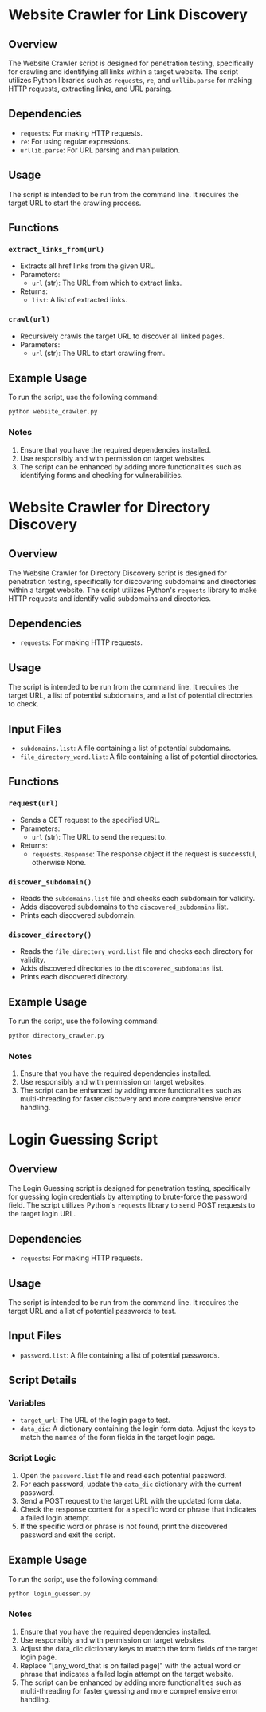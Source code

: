 # Website Crawler for Link Discovery

## Overview

The Website Crawler script is designed for penetration testing, specifically for crawling and identifying all links within a target website. The script utilizes Python libraries such as `requests`, `re`, and `urllib.parse` for making HTTP requests, extracting links, and URL parsing.

## Dependencies

- `requests`: For making HTTP requests.
- `re`: For using regular expressions.
- `urllib.parse`: For URL parsing and manipulation.

## Usage

The script is intended to be run from the command line. It requires the target URL to start the crawling process.

## Functions

### `extract_links_from(url)`

- Extracts all href links from the given URL.
- Parameters:
  - `url` (str): The URL from which to extract links.
- Returns:
  - `list`: A list of extracted links.

### `crawl(url)`

- Recursively crawls the target URL to discover all linked pages.
- Parameters:
  - `url` (str): The URL to start crawling from.

## Example Usage

To run the script, use the following command:

```bash
python website_crawler.py
```

### Notes

1. Ensure that you have the required dependencies installed.
2. Use responsibly and with permission on target websites.
3. The script can be enhanced by adding more functionalities such as identifying forms and checking for vulnerabilities.


# Website Crawler for Directory Discovery

## Overview

The Website Crawler for Directory Discovery script is designed for penetration testing, specifically for discovering subdomains and directories within a target website. The script utilizes Python's `requests` library to make HTTP requests and identify valid subdomains and directories.

## Dependencies

- `requests`: For making HTTP requests.

## Usage

The script is intended to be run from the command line. It requires the target URL, a list of potential subdomains, and a list of potential directories to check.

## Input Files

- `subdomains.list`: A file containing a list of potential subdomains.
- `file_directory_word.list`: A file containing a list of potential directories.

## Functions

### `request(url)`

- Sends a GET request to the specified URL.
- Parameters:
  - `url` (str): The URL to send the request to.
- Returns:
  - `requests.Response`: The response object if the request is successful, otherwise None.

### `discover_subdomain()`

- Reads the `subdomains.list` file and checks each subdomain for validity.
- Adds discovered subdomains to the `discovered_subdomains` list.
- Prints each discovered subdomain.

### `discover_directory()`

- Reads the `file_directory_word.list` file and checks each directory for validity.
- Adds discovered directories to the `discovered_subdomains` list.
- Prints each discovered directory.

## Example Usage

To run the script, use the following command:

```bash
python directory_crawler.py
```

### Notes

1. Ensure that you have the required dependencies installed.
2. Use responsibly and with permission on target websites.
3. The script can be enhanced by adding more functionalities such as multi-threading for faster discovery and more comprehensive error handling.


# Login Guessing Script

## Overview

The Login Guessing script is designed for penetration testing, specifically for guessing login credentials by attempting to brute-force the password field. The script utilizes Python's `requests` library to send POST requests to the target login URL.

## Dependencies

- `requests`: For making HTTP requests.

## Usage

The script is intended to be run from the command line. It requires the target URL and a list of potential passwords to test.

## Input Files

- `password.list`: A file containing a list of potential passwords.

## Script Details

### Variables

- `target_url`: The URL of the login page to test.
- `data_dic`: A dictionary containing the login form data. Adjust the keys to match the names of the form fields in the target login page.

### Script Logic

1. Open the `password.list` file and read each potential password.
2. For each password, update the `data_dic` dictionary with the current password.
3. Send a POST request to the target URL with the updated form data.
4. Check the response content for a specific word or phrase that indicates a failed login attempt.
5. If the specific word or phrase is not found, print the discovered password and exit the script.

## Example Usage

To run the script, use the following command:

```bash
python login_guesser.py
```


### Notes

1. Ensure that you have the required dependencies installed.
2. Use responsibly and with permission on target websites.
3. Adjust the data_dic dictionary keys to match the form fields of the target login page.
4. Replace "[any_word_that is on failed page]" with the actual word or phrase that indicates a failed login attempt on the target website.
5. The script can be enhanced by adding more functionalities such as multi-threading for faster guessing and more comprehensive error handling.
